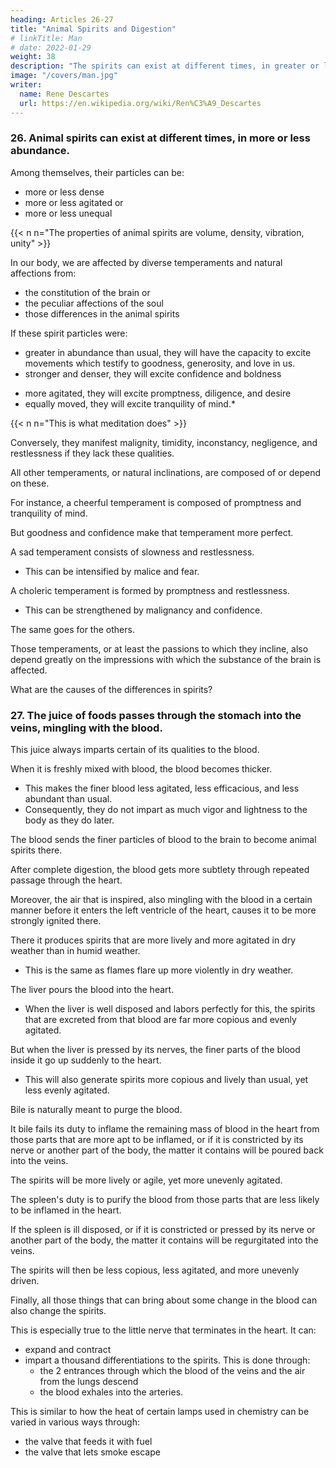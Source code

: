 ```yaml
---
heading: Articles 26-27
title: "Animal Spirits and Digestion"
# linkTitle: Man
# date: 2022-01-29
weight: 38
description: "The spirits can exist at different times, in greater or lesser abundance"
image: "/covers/man.jpg"
writer:
  name: Rene Descartes
  url: https://en.wikipedia.org/wiki/Ren%C3%A9_Descartes
---
```



### 26. Animal spirits can exist at different times, in more or less abundance.

Among themselves, their particles can be:
- more or less dense
- more or less agitated or
- more or less unequal

{{< n n="The properties of animal spirits are volume, density, vibration, unity" >}}


In our body, we are affected by diverse temperaments and natural affections from:
- the constitution of the brain or
- the peculiar affections of the soul
- those differences in the animal spirits


If these spirit particles were:
- greater in abundance than usual, they will have the capacity to excite movements which testify to goodness, generosity, and love in us.
- stronger and denser, they will excite confidence and boldness
<!-- in that machine plainly similar to those :  -->
- more agitated, they will excite promptness, diligence, and desire
- equally moved, they will excite tranquility of mind.* 

{{< n n="This is what meditation does" >}}


Conversely, they manifest malignity, timidity, inconstancy, negligence, and restlessness if they lack these qualities. 

All other temperaments, or natural inclinations, are composed of or depend on these. 

For instance, a cheerful temperament is composed of promptness and tranquility of mind. 

But goodness and confidence make that temperament more perfect. 

A sad temperament consists of slowness and restlessness.
- This can be intensified by malice and fear. 

A choleric temperament is formed by promptness and restlessness.
- This can be strengthened by malignancy and confidence. 

The same goes for the others. 

Those temperaments, or at least the passions to which they incline, also depend greatly on the impressions with which the substance of the brain is affected.

What are the causes of the differences in spirits?



### 27. The juice of foods passes through the stomach into the veins, mingling with the blood.

This juice always imparts certain of its qualities to the blood.

When it is freshly mixed with blood, the blood becomes thicker. 
- This makes the finer blood less agitated, less efficacious, and less abundant than usual.
- Consequently, they do not impart as much vigor and lightness to the body as they do later.

The blood sends the finer particles of blood to the brain to become animal spirits there.


After complete digestion, the blood gets more subtlety through repeated passage through the heart. 

Moreover, the air that is inspired, also mingling with the blood in a certain manner before it enters the left ventricle of the heart, causes it to be more strongly ignited there.

There it produces spirits that are more lively and more agitated in dry weather than in humid weather. 
- This is the same as flames flare up more violently in dry weather.


The liver pours the blood into the heart.
- When the liver is well disposed and labors perfectly for this, the spirits that are excreted from that blood are far more copious and evenly agitated. 

But when the liver is pressed by its nerves, the finer parts of the blood inside it go up suddenly to the heart. 
- This will also generate spirits more copious and lively than usual, yet less evenly agitated. 



Bile is naturally meant to purge the blood.

It bile fails its duty to inflame the remaining mass of blood in the heart from those parts that are more apt to be inflamed, or if it is constricted by its nerve or another part of the body, the matter it contains will be poured back into the veins.

The spirits will be more lively or agile, yet more unevenly agitated. 

The spleen's duty is to purify the blood from those parts that are less likely to be inflamed in the heart.

If the spleen is ill disposed, or if it is constricted or pressed by its nerve or another part of the body, the matter it contains will be regurgitated into the veins.

The spirits will then be less copious, less agitated, and more unevenly driven. 

Finally, all those things that can bring about some change in the blood can also change the spirits.

This is especially true to the little nerve that terminates in the heart. It can:
- expand and contract
- impart a thousand differentiations to the spirits. This is done through:
  - the 2 entrances through which the blood of the veins and the air from the lungs descend
  - the blood exhales into the arteries.

This is similar to how the heat of certain lamps used in chemistry can be varied in various ways through:
- the valve that feeds it with fuel 
- the valve that lets smoke escape

<!-- opening through which the oil or other fuel of the flame should be received is more or less open, or whether the one through which the smoke escapes is more or less open. -->
